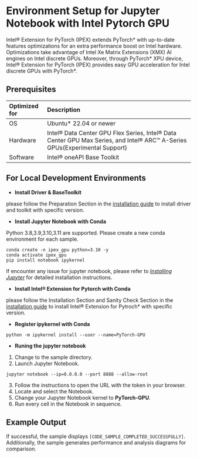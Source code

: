 # Environment Setup for Jupyter Notebook with Intel Pytorch GPU

Intel® Extension for PyTorch (IPEX) extends PyTorch* with up-to-date features optimizations for an extra performance boost on Intel hardware. Optimizations take advantage of Intel Xe Matrix Extensions (XMX) AI engines on Intel discrete GPUs. Moreover, through PyTorch* XPU device, Intel® Extension for PyTorch (IPEX) provides easy GPU acceleration for Intel discrete GPUs with PyTorch*.


## Prerequisites

| Optimized for           | Description
|:---                     |:---
| OS                      | Ubuntu* 22.04 or newer
| Hardware                | Intel® Data Center GPU Flex Series, Intel® Data Center GPU Max Series, and Intel® ARC™ A-Series GPUs(Experimental Support)
| Software                | Intel® oneAPI Base Toolkit 

## For Local Development Environments


- **Install Driver & BaseToolkit**

please follow the Preparation Section in the [installation guide](https://intel.github.io/intel-extension-for-pytorch/index.html#installation?platform=gpu) to install driver and toolkit with specific version.


- **Install Jupyter Notebook with Conda**

Python 3.8,3.9,3.10,3.11 are supported.
Please create a new conda environment for each sample.

```
conda create -n ipex_gpu python=3.10 -y
conda activate ipex_gpu
pip install notebook ipykernel
```

If encounter any issue for jupyter notebook, please refer to [*Installing Jupyter*](https://jupyter.org/install) for detailed installation instructions.


- **Install Intel® Extension for Pytorch with Conda**

please follow the Installation Section and Sanity Check Section in the [installation guide](https://intel.github.io/intel-extension-for-pytorch/index.html#installation?platform=gpu) to install Intel® Extension for Pytroch* with specific version.

- **Register ipykernel with Conda**
  
```
python -m ipykernel install --user --name=PyTorch-GPU
```

- **Runing the jupyter notebook**

1. Change to the sample directory.
2. Launch Jupyter Notebook.
```
jupyter notebook --ip=0.0.0.0 --port 8888 --allow-root
```
3. Follow the instructions to open the URL with the token in your browser.
4. Locate and select the Notebook.
5. Change your Jupyter Notebook kernel to **PyTorch-GPU**.
6. Run every cell in the Notebook in sequence.


## Example Output

If successful, the sample displays `[CODE_SAMPLE_COMPLETED_SUCCESSFULLY]`. Additionally, the sample generates performance and analysis diagrams for comparison.

